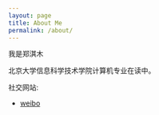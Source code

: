 ```yaml
---
layout: page
title: About Me
permalink: /about/
---
```


我是郑淇木

北京大学信息科学技术学院计算机专业在读中。

社交网站:

+ [weibo](http://weibo.com/2172274364)
